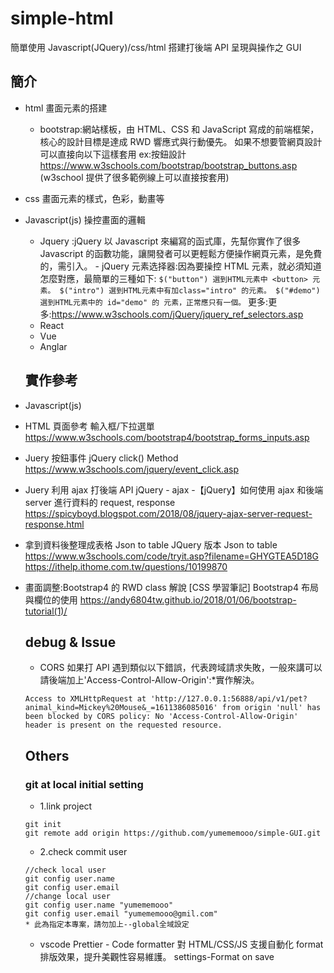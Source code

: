 # simple-html

簡單使用 Javascript(JQuery)/css/html 搭建打後端 API 呈現與操作之 GUI

## 簡介

- html
  畫面元素的搭建 <table class="table" id="table"> 
  - bootstrap:網站樣板，由 HTML、CSS 和 JavaScript 寫成的前端框架，核心的設計目標是達成 RWD 響應式與行動優先。
  如果不想要管網頁設計可以直接向以下這樣套用 ex:按鈕設計
  https://www.w3schools.com/bootstrap/bootstrap_buttons.asp (w3school 提供了很多範例線上可以直接按套用)
- css
  畫面元素的樣式，色彩，動畫等
- Javascript(js) 操控畫面的邏輯 
  - Jquery :jQuery 以 Javascript 來編寫的函式庫，先幫你實作了很多 Javascript 的函數功能，讓開發者可以更輕鬆方便操作網頁元素，是免費的，<head>需引入。 - jQuery 元素选择器:因為要操控 HTML 元素，就必須知道怎麼對應，最簡單的三種如下:
  `$("button") 選到HTML元素中 <button> 元素。 $("intro") 選到HTML元素中有加class="intro" 的元素。 $("#demo") 選到HTML元素中的 id="demo" 的 元素，正常應只有一個。`
  更多:更多:https://www.w3schools.com/jQuery/jquery_ref_selectors.asp
  - React
  - Vue
  - Anglar
  
  ## 實作參考
- Javascript(js)
- HTML 頁面參考 輸入框/下拉選單
  https://www.w3schools.com/bootstrap4/bootstrap_forms_inputs.asp

- Juery 按鈕事件 jQuery click() Method
  https://www.w3schools.com/jquery/event_click.asp

- Juery 利用 ajax 打後端 API
  jQuery - ajax -【jQuery】如何使用 ajax 和後端 server 進行資料的 request, response
  https://spicyboyd.blogspot.com/2018/08/jquery-ajax-server-request-response.html

- 拿到資料後整理成表格
  Json to table
  JQuery 版本 Json to table
  https://www.w3schools.com/code/tryit.asp?filename=GHYGTEA5D18G
  https://ithelp.ithome.com.tw/questions/10199870

- 畫面調整:Bootstrap4 的 RWD class 解說
  [CSS 學習筆記] Bootstrap4 布局與欄位的使用
  https://andy6804tw.github.io/2018/01/06/bootstrap-tutorial(1)/

## debug & Issue

- CORS
  如果打 API 遇到類似以下錯誤，代表跨域請求失敗，一般來講可以請後端加上'Access-Control-Allow-Origin':\*實作解決。

```
Access to XMLHttpRequest at 'http://127.0.0.1:56888/api/v1/pet?animal_kind=Mickey%20Mouse&_=1611386085016' from origin 'null' has been blocked by CORS policy: No 'Access-Control-Allow-Origin' header is present on the requested resource.
```

## Others

### git at local initial setting

- 1.link project

```
git init
git remote add origin https://github.com/yumememooo/simple-GUI.git
```

- 2.check commit user

```
//check local user
git config user.name
git config user.email
//change local user
git config user.name "yumememooo"
git config user.email "yumememooo@gmil.com"
* 此為指定本專案，請勿加上--global全域設定
```

- vscode
  Prettier - Code formatter
  對 HTML/CSS/JS 支援自動化 format 排版效果，提升美觀性容易維護。
  settings-Format on save
